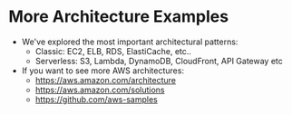 # More Architecture Examples

- We've explored the most important architectural patterns:
    - Classic: EC2, ELB, RDS, ElastiCache, etc..
    - Serverless: S3, Lambda, DynamoDB, CloudFront, API Gateway etc
- If you want to see more AWS architectures:
    - https://aws.amazon.com/architecture
    - https://aws.amazon.com/solutions
    - https://github.com/aws-samples